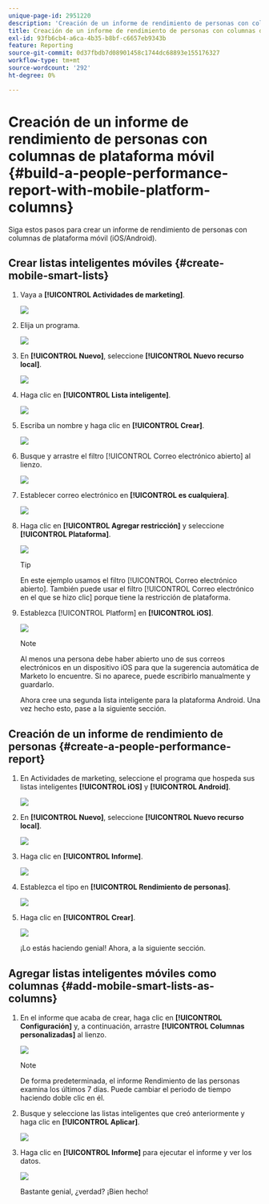 ```yaml
---
unique-page-id: 2951220
description: 'Creación de un informe de rendimiento de personas con columnas de plataforma móvil: Documentos de Marketo: documentación del producto'
title: Creación de un informe de rendimiento de personas con columnas de plataforma móvil
exl-id: 93fb6cb4-a6ca-4b35-b8bf-c6657eb9343b
feature: Reporting
source-git-commit: 0d37fbdb7d08901458c1744dc68893e155176327
workflow-type: tm+mt
source-wordcount: '292'
ht-degree: 0%

---
```


# Creación de un informe de rendimiento de personas con columnas de plataforma móvil {#build-a-people-performance-report-with-mobile-platform-columns}

Siga estos pasos para crear un informe de rendimiento de personas con columnas de plataforma móvil (iOS/Android).

## Crear listas inteligentes móviles {#create-mobile-smart-lists}

1. Vaya a **[!UICONTROL Actividades de marketing]**.

   ![](assets/ma.png)

1. Elija un programa.

   ![](assets/two-1.png)

1. En **[!UICONTROL Nuevo]**, seleccione **[!UICONTROL Nuevo recurso local]**.

   ![](assets/three-1.png)

1. Haga clic en **[!UICONTROL Lista inteligente]**.

   ![](assets/four-1.png)

1. Escriba un nombre y haga clic en **[!UICONTROL Crear]**.

   ![](assets/five-1.png)

1. Busque y arrastre el filtro [!UICONTROL Correo electrónico abierto] al lienzo.

   ![](assets/six-1.png)

1. Establecer correo electrónico en **[!UICONTROL es cualquiera]**.

   ![](assets/seven.png)

1. Haga clic en **[!UICONTROL Agregar restricción]** y seleccione **[!UICONTROL Plataforma]**.

   ![](assets/eight.png)

   >[!TIP]
   >
   >En este ejemplo usamos el filtro [!UICONTROL Correo electrónico abierto]. También puede usar el filtro [!UICONTROL Correo electrónico en el que se hizo clic] porque tiene la restricción de plataforma.

1. Establezca [!UICONTROL Platform] en **[!UICONTROL iOS]**.

   ![](assets/nine.png)

   >[!NOTE]
   >
   >Al menos una persona debe haber abierto uno de sus correos electrónicos en un dispositivo iOS para que la sugerencia automática de Marketo lo encuentre. Si no aparece, puede escribirlo manualmente y guardarlo.

   Ahora cree una segunda lista inteligente para la plataforma Android. Una vez hecho esto, pase a la siguiente sección.

## Creación de un informe de rendimiento de personas {#create-a-people-performance-report}

1. En Actividades de marketing, seleccione el programa que hospeda sus listas inteligentes **[!UICONTROL iOS]** y **[!UICONTROL Android]**.

   ![](assets/ten.png)

1. En **[!UICONTROL Nuevo]**, seleccione **[!UICONTROL Nuevo recurso local]**.

   ![](assets/eleven.png)

1. Haga clic en **[!UICONTROL Informe]**.

   ![](assets/twelve.png)

1. Establezca el tipo en **[!UICONTROL Rendimiento de personas]**.

   ![](assets/thirteen.png)

1. Haga clic en **[!UICONTROL Crear]**.

   ![](assets/fourteen.png)

   ¡Lo estás haciendo genial! Ahora, a la siguiente sección.

## Agregar listas inteligentes móviles como columnas {#add-mobile-smart-lists-as-columns}

1. En el informe que acaba de crear, haga clic en **[!UICONTROL Configuración]** y, a continuación, arrastre **[!UICONTROL Columnas personalizadas]** al lienzo.

   ![](assets/fifteen.png)

   >[!NOTE]
   >
   >De forma predeterminada, el informe Rendimiento de las personas examina los últimos 7 días. Puede cambiar el periodo de tiempo haciendo doble clic en él.

1. Busque y seleccione las listas inteligentes que creó anteriormente y haga clic en **[!UICONTROL Aplicar]**.

   ![](assets/sixteen.png)

1. Haga clic en **[!UICONTROL Informe]** para ejecutar el informe y ver los datos.

   ![](assets/seventeen.png)

   Bastante genial, ¿verdad? ¡Bien hecho!
